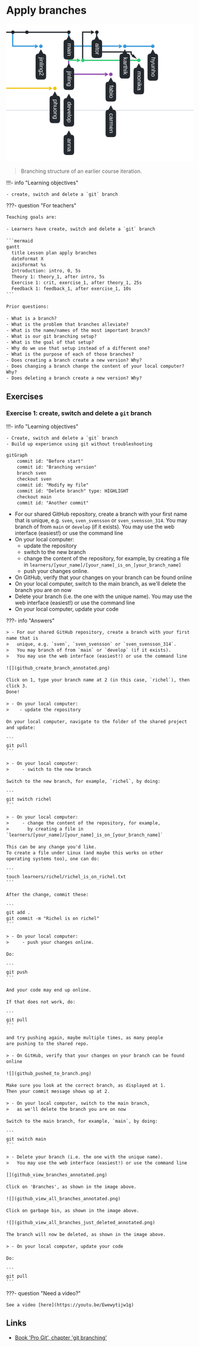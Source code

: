 # Apply branches

![](github_view_branches_summer_2024.png)

> Branching structure of an earlier course iteration.

!!!- info "Learning objectives"

    - create, switch and delete a `git` branch

???- question "For teachers"

    Teaching goals are:

    - Learners have create, switch and delete a `git` branch

    ```mermaid
    gantt
      title Lesson plan apply branches
      dateFormat X
      axisFormat %s
      Introduction: intro, 0, 5s
      Theory 1: theory_1, after intro, 5s
      Exercise 1: crit, exercise_1, after theory_1, 25s
      Feedback 1: feedback_1, after exercise_1, 10s
    ```

    Prior questions:

    - What is a branch?
    - What is the problem that branches alleviate?
    - What is the name/names of the most important branch?
    - What is our git branching setup?
    - What is the goal of that setup?
    - Why do we use that setup instead of a different one?
    - What is the purpose of each of those branches?
    - Does creating a branch create a new version? Why?
    - Does changing a branch change the content of your local computer? Why?
    - Does deleting a branch create a new version? Why?

## Exercises

### Exercise 1: create, switch and delete a `git` branch

!!!- info "Learning objectives"

    - Create, switch and delete a `git` branch
    - Build up experience using git without troubleshooting

```mermaid
gitGraph
    commit id: "Before start"
    commit id: "Branching version"
    branch sven
    checkout sven
    commit id: "Modify my file"
    commit id: "Delete branch" type: HIGHLIGHT
    checkout main
    commit id: "Another commit"
```

- For our shared GitHub repository, create a branch with your first name that is
  unique, e.g. `sven`, `sven_svensson` or `sven_svensson_314`.
  You may branch of from `main` or `develop` (if it exists).
  You may use the web interface (easiest!) or use the command line
- On your local computer:
    - update the repository
    - switch to the new branch
    - change the content of the repository, for example,
      by creating a file in `learners/[your_name]/[your_name]_is_on_[your_branch_name]`
    - push your changes online.
- On GitHub, verify that your changes on your branch can be found online
- On your local computer, switch to the main branch,
  as we'll delete the branch you are on now
- Delete your branch (i.e. the one with the unique name).
  You may use the web interface (easiest!) or use the command line
- On your local computer, update your code

???- info "Answers"

    > - For our shared GitHub repository, create a branch with your first name that is
    >   unique, e.g. `sven`, `sven_svensson` or `sven_svensson_314`.
    >   You may branch of from `main` or `develop` (if it exists).
    >   You may use the web interface (easiest!) or use the command line

    ![](github_create_branch_annotated.png)

    Click on 1, type your branch name at 2 (in this case, `richel`), then click 3.
    Done!

    > - On your local computer:
    >    - update the repository

    On your local computer, navigate to the folder of the shared project 
    and update:

    ```
    git pull
    ```

    > - On your local computer:
    >     - switch to the new branch

    Switch to the new branch, for example, `richel`, by doing:

    ```
    git switch richel
    ```

    > - On your local computer:
    >     - change the content of the repository, for example,
    >       by creating a file in `learners/[your_name]/[your_name]_is_on_[your_branch_name]`

    This can be any change you'd like.
    To create a file under Linux (and maybe this works on other
    operating systems too), one can do:

    ```
    touch learners/richel/richel_is_on_richel.txt
    ```

    After the change, commit these:

    ```
    git add .
    git commit -m "Richel is on richel"
    ```

    > - On your local computer:
    >     - push your changes online. 

    Do:

    ```
    git push
    ```

    And your code may end up online.

    If that does not work, do:

    ```
    git pull
    ```

    and try pushing again, maybe multiple times, as many people
    are pushing to the shared repo.

    > - On GitHub, verify that your changes on your branch can be found online

    ![](github_pushed_to_branch.png)

    Make sure you look at the correct branch, as displayed at 1.
    Then your commit message shows up at 2.

    > - On your local computer, switch to the main branch, 
    >   as we'll delete the branch you are on now

    Switch to the main branch, for example, `main`, by doing:

    ```
    git switch main
    ```

    > - Delete your branch (i.e. the one with the unique name).
    >   You may use the web interface (easiest!) or use the command line

    [](github_view_branches_annotated.png)

    Click on 'Branches', as shown in the image above.

    ![](github_view_all_branches_annotated.png)

    Click on garbage bin, as shown in the image above.

    ![](github_view_all_branches_just_deleted_annotated.png)

    The branch will now be deleted, as shown in the image above.

    > - On your local computer, update your code

    Do:

    ```
    git pull
    ```

???- question "Need a video?"

    See a video [here](https://youtu.be/Ewewytijw1g)

## Links

- [Book 'Pro Git', chapter 'git branching'](https://git-scm.com/book/en/v2/Git-Branching-Branches-in-a-Nutshell)
